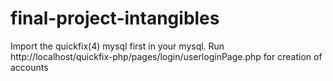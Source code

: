 # final-project-intangibles

Import the quickfix(4) mysql first in your mysql.
 Run http://localhost/quickfix-php/pages/login/userloginPage.php for creation of accounts

